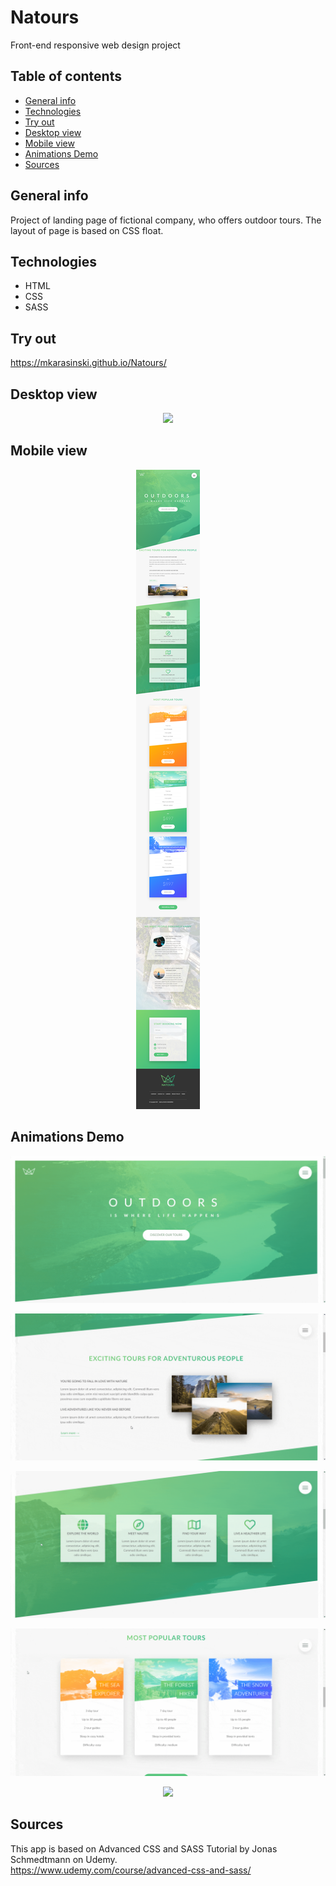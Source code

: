 # Natours
Front-end responsive web design project

## Table of contents
* [General info](#general-info)
* [Technologies](#technologies)
* [Try out](#try-out)
* [Desktop view](#desktop-view)
* [Mobile view](#mobile-view)
* [Animations Demo](#animations-demo)
* [Sources](#sources)

## General info

Project of landing page of fictional company, who offers outdoor tours. The layout of page is based on CSS float.

## Technologies
* HTML
* CSS
* SASS

## Try out
https://mkarasinski.github.io/Natours/

## Desktop view
<p align="center">
  <img src="./demo/desktopView.png" />
</p>

## Mobile view
<p align="center">
  <img src="./demo/mobileView.png" />
</p>

## Animations Demo

<p align="center">
  <img src="./demo/part_1.gif" />
</p>
  
<p align="center">
  <img src="./demo/part_2.gif" />
</p>
  
<p align="center">
  <img src="./demo/part_3.gif" />
</p>
  
<p align="center">
  <img src="./demo/part_4.gif" />
</p>
  
<p align="center">
  <img src="./demo/part_5.gif" />
</p>

## Sources
This app is based on Advanced CSS and SASS Tutorial by Jonas Schmedtmann on Udemy.  
https://www.udemy.com/course/advanced-css-and-sass/
